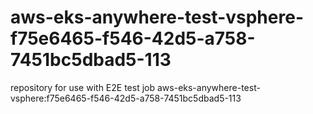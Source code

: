 # aws-eks-anywhere-test-vsphere-f75e6465-f546-42d5-a758-7451bc5dbad5-113
repository for use with E2E test job aws-eks-anywhere-test-vsphere:f75e6465-f546-42d5-a758-7451bc5dbad5-113
